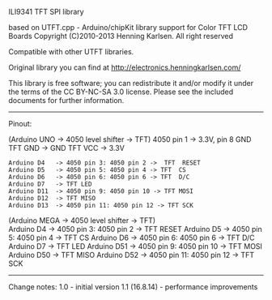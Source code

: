  ILI9341 TFT SPI library
  
  based on UTFT.cpp - Arduino/chipKit library support for Color TFT LCD Boards
  Copyright (C)2010-2013 Henning Karlsen. All right reserved
 
  Compatible with other UTFT libraries.
 
  Original library you can find at http://electronics.henningkarlsen.com/
  
  This library is free software; you can redistribute it and/or
  modify it under the terms of the CC BY-NC-SA 3.0 license.
  Please see the included documents for further information.
 
*********************************************************************************
Pinout:
 
(Arduino UNO  -> 4050 level shifter  -> TFT)
  4050 pin 1  -> 3.3V, pin 8 GND 
   TFT GND  -> GND
   TFT VCC  -> 3.3V

    Arduino D4   -> 4050 pin 3: 4050 pin 2 ->  TFT  RESET
    Arduino D5   -> 4050 pin 5: 4050 pin 4 -> TFT  CS
    Arduino D6   -> 4050 pin 6: 4050 pin 6 -> TFT  D/C
    Arduino D7   -> TFT LED
    Arduino D11  -> 4050 pin 9: 4050 pin 10 -> TFT MOSI
    Arduino D12  -> TFT MISO
    Arduino D13  -> 4050 pin 11: 4050 pin 12 -> TFT SCK
    
(Arduino MEGA -> 4050 level shifter  -> TFT)    
    Arduino D4   -> 4050 pin 3: 4050 pin 2 ->  TFT  RESET
    Arduino D5   -> 4050 pin 5: 4050 pin 4 -> TFT  CS
    Arduino D6   -> 4050 pin 6: 4050 pin 6 -> TFT  D/C
    Arduino D7   -> TFT LED
    Arduino D51  -> 4050 pin 9: 4050 pin 10 -> TFT MOSI
    Arduino D50  -> TFT MISO
    Arduino D52  -> 4050 pin 11: 4050 pin 12 -> TFT SCK
*********************************************************************************
 
Change notes:
1.0  - initial version
1.1 (16.8.14) - performance improvements
	 
